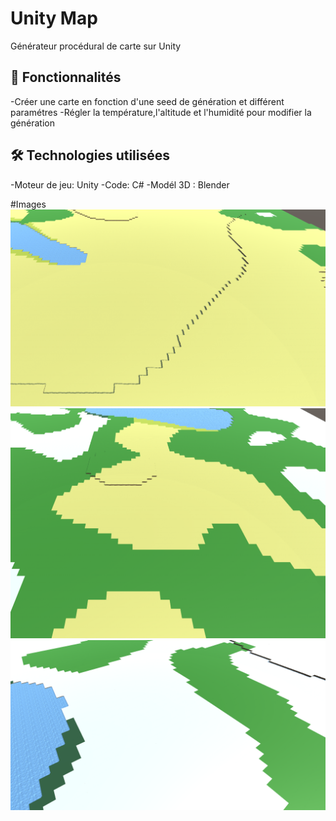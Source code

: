 # Unity Map

Générateur procédural de carte sur Unity 

## 🚀 Fonctionnalités

-Créer une carte en fonction d'une seed de génération et différent paramétres
-Régler la température,l'altitude et l'humidité pour modifier la  génération

## 🛠️ Technologies utilisées

-Moteur de jeu: Unity
-Code: C#
-Modél 3D : Blender

#Images
![Default](Image/DesertLand.png)
![Default](Image/Default.png)
![ColdLand](Image/ColdLand.png)

